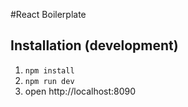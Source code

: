 #React Boilerplate

## Installation (development)

1. ```npm install```
2. ```npm run dev```
3. open http://localhost:8090

